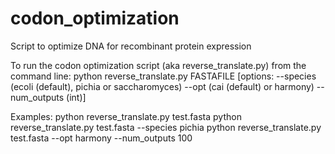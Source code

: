 # codon_optimization
Script to optimize DNA for recombinant protein expression

To run the codon optimization script (aka reverse_translate.py) from the command line:
python reverse_translate.py FASTAFILE [options: --species (ecoli (default), pichia or saccharomyces) --opt (cai (default) or harmony) --num_outputs (int)]

Examples:
python reverse_translate.py test.fasta
python reverse_translate.py test.fasta --species pichia
python reverse_translate.py test.fasta --opt harmony --num_outputs 100
